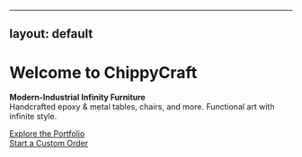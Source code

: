 
---
layout: default
---

# Welcome to ChippyCraft

**Modern-Industrial Infinity Furniture**  
Handcrafted epoxy & metal tables, chairs, and more. Functional art with infinite style.

[Explore the Portfolio](portfolio.html)  
[Start a Custom Order](products.html)
